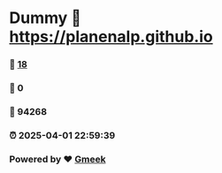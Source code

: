 # Dummy :link: https://planenalp.github.io 
### :page_facing_up: [18](https://planenalp.github.io/tag.html) 
### :speech_balloon: 0 
### :hibiscus: 94268 
### :alarm_clock: 2025-04-01 22:59:39 
### Powered by :heart: [Gmeek](https://github.com/Meekdai/Gmeek)
